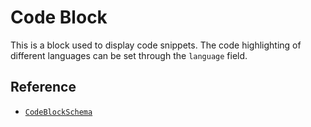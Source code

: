 # Code Block

This is a block used to display code snippets. The code highlighting of different languages can be set through the `language` field.

## Reference

- [`CodeBlockSchema`](/api/@lumensuite/blocks/variables/CodeBlockSchema.html)
